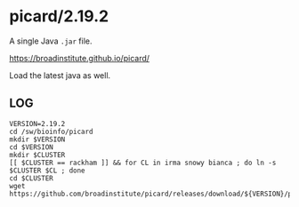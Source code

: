 picard/2.19.2
=============

A single Java `.jar` file. 

<https://broadinstitute.github.io/picard/>

Load the latest java as well.

LOG
---

    VERSION=2.19.2
    cd /sw/bioinfo/picard
    mkdir $VERSION
    cd $VERSION
    mkdir $CLUSTER
    [[ $CLUSTER == rackham ]] && for CL in irma snowy bianca ; do ln -s $CLUSTER $CL ; done
    cd $CLUSTER
    wget https://github.com/broadinstitute/picard/releases/download/${VERSION}/picard.jar



